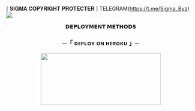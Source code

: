 [ 𝐒𝐈𝐆𝐌𝐀 𝐂𝐎𝐏𝐘𝐑𝐈𝐆𝐇𝐓 𝐏𝐑𝐎𝐓𝐄𝐂𝐓𝐄𝐑 ] 
TELEGRAM(https://t.me/Sigma_Byz)
  <img src="https://mallucampaign.in/images/img_1712476808.jpg">
<p align="center">
<b>𝗗𝗘𝗣𝗟𝗢𝗬𝗠𝗘𝗡𝗧 𝗠𝗘𝗧𝗛𝗢𝗗𝗦</b>
</p>

<h3 align="center">
    ─「 ᴅᴇᴩʟᴏʏ ᴏɴ ʜᴇʀᴏᴋᴜ 」─
</h3>

<p align="center"><a href="https://dashboard.heroku.com/new?template=https://github.com/Harsh123499/Copyrightrm"> <img src="https://img.shields.io/badge/Deploy%20On%20Heroku-black?style=for-the-badge&logo=heroku" width="320" height="138.45"/></a></p>
